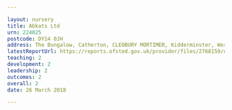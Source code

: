 ```yaml
---

layout: nursery
title: Abkats Ltd
urn: 224025
postcode: DY14 0JH
address: The Bungalow, Catherton, CLEOBURY MORTIMER, Kidderminster, Worcestershire, DY14 0JH
latestReportUrl: https://reports.ofsted.gov.uk/provider/files/2768159/urn/224025.pdf
teaching: 2
development: 2
leadership: 2
outcomes: 2
overall: 2
date: 26 March 2018

---
```

